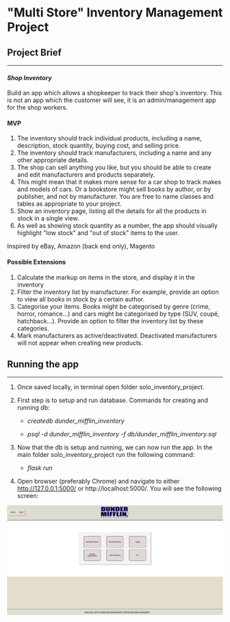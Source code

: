 # "Multi Store" Inventory Management Project

## Project Brief
________________________________________________________________________________________________________________________________________________________________

#### *Shop Inventory*

Build an app which allows a shopkeeper to track their shop's inventory. This is not an app which the customer will see, it is an admin/management app for the shop workers.

#### MVP
1. The inventory should track individual products, including a name, description, stock quantity, buying cost, and selling price.
2. The inventory should track manufacturers, including a name and any other appropriate details.
3. The shop can sell anything you like, but you should be able to create and edit manufacturers and products separately.
4. This might mean that it makes more sense for a car shop to track makes and models of cars. Or a bookstore might sell books by author, or by publisher, and   not by manufacturer. You are free to name classes and tables as appropriate to your project.
5. Show an inventory page, listing all the details for all the products in stock in a single view.
6. As well as showing stock quantity as a number, the app should visually highlight "low stock" and "out of stock" items to the user.

Inspired by eBay, Amazon (back end only), Magento

#### Possible Extensions
1. Calculate the markup on items in the store, and display it in the inventory
2. Filter the inventory list by manufacturer. For example, provide an option to view all books in stock by a certain author.
3. Categorise your items. Books might be categorised by genre (crime, horror, romance...) and cars might be categorised by type (SUV, coupé, hatchback...). Provide an option to filter the inventory list by these categories.
4. Mark manufacturers as active/deactivated. Deactivated manufacturers will not appear when creating new products.

## Running the app
________________________________________________________________________________________________________________________________________________________________

1. Once saved locally, in terminal open folder solo_inventory_project.

2. First step is to setup and run database. Commands for creating and running db:

    * *createdb dunder_mifflin_inventory*

    * *psql -d dunder_mifflin_inventory -f db/dunder_mifflin_inventory.sql*

3. Now that the db is setup and running, we can now run the app. In the main folder solo_inventory_project run the following command:

    * *flask run*

4. Open browser (preferably Chrome) and navigate to either http://127.0.0.1:5000/ or http://localhost:5000/. You will see the following screen:

![Home Screen](img/home_screen.png)



